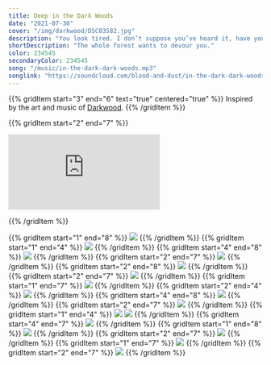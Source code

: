 ```yaml
---
title: Deep in the Dark Woods
date: "2021-07-30"
cover: "/img/darkwood/DSC03582.jpg"
description: "You look tired. I don’t suppose you’ve heard it, have you? The voice? Calling you through the trees, calling you to come and rest? That sweet voice—it has a way of getting into your head. But it wants to devour you, you know. The whole forest wants to devour you. It’s devouring you from the inside, right now. You’re no different than the screaming shadows you see outside at night. You’re all heading the same way, straight into its jaws. Me? I’m hungry—can’t you tell?"
shortDescription: "The whole forest wants to devour you."
color: 234545
secondaryColor: 234545
song: "/music/in-the-dark-dark-woods.mp3"
songlink: "https://soundcloud.com/blood-and-dust/in-the-dark-dark-woods"
---
```


{{% gridItem start="3" end="6" text="true" centered="true" %}}
Inspired by the art and music of [Darkwood](https://arthurkordas.bandcamp.com/album/darkwood-original-video-game-soundtrack).
{{% /gridItem %}}

{{% gridItem start="2" end="7" %}}

<div class="video-container hd">
  <iframe src="https://www.youtube.com/embed/PfzxtGcblPo?rel=0" title="Deep in the Dark Woods" frameborder="0" allow="accelerometer; autoplay; clipboard-write; encrypted-media; gyroscope; picture-in-picture" allowfullscreen></iframe>
</div>

{{% /gridItem %}}

{{% gridItem start="1" end="8" %}}
![](/img/darkwood/DSC03541.jpg)
{{% /gridItem %}}
{{% gridItem start="1" end="4" %}}
![](/img/darkwood/DSC03515.jpg)
{{% /gridItem %}}
{{% gridItem start="4" end="8" %}}
![](/img/darkwood/DSC03532.jpg)
{{% /gridItem %}}
{{% gridItem start="2" end="7" %}}
![](/img/darkwood/DSC03538.jpg)
{{% /gridItem %}}
{{% gridItem start="2" end="8" %}}
![](/img/darkwood/DSC03564.jpg)
{{% /gridItem %}}
{{% gridItem start="2" end="7" %}}
![](/img/darkwood/DSC03554.jpg)
{{% /gridItem %}}
{{% gridItem start="1" end="7" %}}
![](/img/darkwood/DSC03582.jpg)
{{% /gridItem %}}
{{% gridItem start="2" end="4" %}}
![](/img/darkwood/cross.png)
{{% /gridItem %}}
{{% gridItem start="4" end="8" %}}
![](/img/darkwood/DSC03513.jpg)
{{% /gridItem %}}
{{% gridItem start="2" end="7" %}}
![](/img/darkwood/DSC03520.jpg)
{{% /gridItem %}}
{{% gridItem start="1" end="4" %}}
![](/img/darkwood/DSC03556.jpg)
![](/img/darkwood/shovel.png)
{{% /gridItem %}}
{{% gridItem start="4" end="7" %}}
![](/img/darkwood/DSC03583.jpg)
{{% /gridItem %}}
{{% gridItem start="1" end="8" %}}
![](/img/darkwood/DSC03510.jpg)
{{% /gridItem %}}
{{% gridItem start="2" end="7" %}}
![](/img/darkwood/DSC03535.jpg)
{{% /gridItem %}}
{{% gridItem start="1" end="7" %}}
![](/img/darkwood/DSC03551.jpg)
{{% /gridItem %}}
{{% gridItem start="2" end="7" %}}
![](/img/darkwood/DSC03591.jpg)
{{% /gridItem %}}
